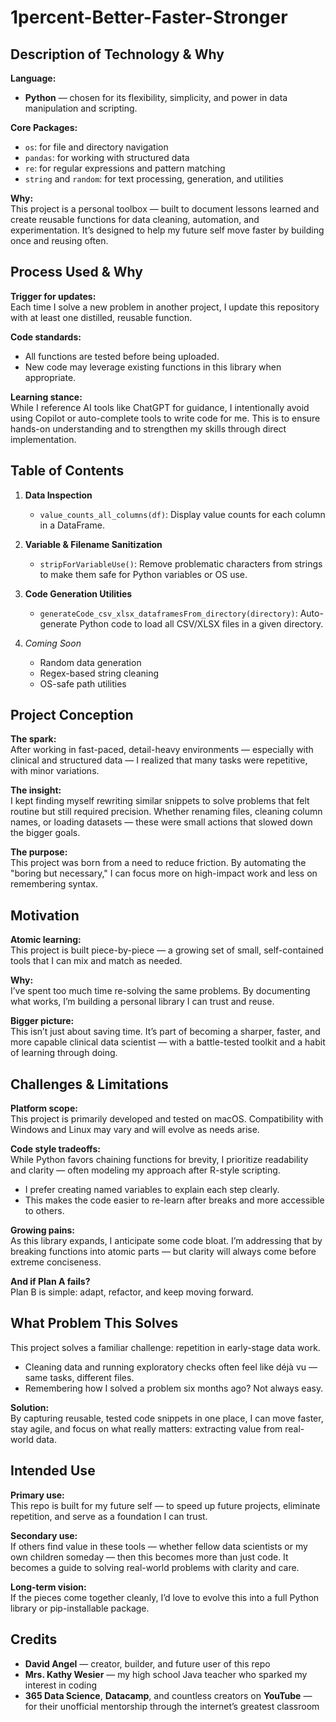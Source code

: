 # 1percent-Better-Faster-Stronger

## Description of Technology & Why

**Language:**  
- **Python** — chosen for its flexibility, simplicity, and power in data manipulation and scripting.

**Core Packages:**  
- `os`: for file and directory navigation  
- `pandas`: for working with structured data  
- `re`: for regular expressions and pattern matching  
- `string` and `random`: for text processing, generation, and utilities  

**Why:**  
This project is a personal toolbox — built to document lessons learned and create reusable functions for data cleaning, automation, and experimentation. It’s designed to help my future self move faster by building once and reusing often.

## Process Used & Why

**Trigger for updates:**  
Each time I solve a new problem in another project, I update this repository with at least one distilled, reusable function.

**Code standards:**  
- All functions are tested before being uploaded.  
- New code may leverage existing functions in this library when appropriate.

**Learning stance:**  
While I reference AI tools like ChatGPT for guidance, I intentionally avoid using Copilot or auto-complete tools to write code for me. This is to ensure hands-on understanding and to strengthen my skills through direct implementation.

## Table of Contents

1. **Data Inspection**  
   - `value_counts_all_columns(df)`: Display value counts for each column in a DataFrame.

2. **Variable & Filename Sanitization**  
   - `stripForVariableUse()`: Remove problematic characters from strings to make them safe for Python variables or OS use.

3. **Code Generation Utilities**  
   - `generateCode_csv_xlsx_dataframesFrom_directory(directory)`: Auto-generate Python code to load all CSV/XLSX files in a given directory.

4. *Coming Soon*  
   - Random data generation  
   - Regex-based string cleaning  
   - OS-safe path utilities  

## Project Conception

**The spark:**  
After working in fast-paced, detail-heavy environments — especially with clinical and structured data — I realized that many tasks were repetitive, with minor variations.

**The insight:**  
I kept finding myself rewriting similar snippets to solve problems that felt routine but still required precision. Whether renaming files, cleaning column names, or loading datasets — these were small actions that slowed down the bigger goals.

**The purpose:**  
This project was born from a need to reduce friction. By automating the "boring but necessary," I can focus more on high-impact work and less on remembering syntax.

## Motivation

**Atomic learning:**  
This project is built piece-by-piece — a growing set of small, self-contained tools that I can mix and match as needed.

**Why:**  
I’ve spent too much time re-solving the same problems. By documenting what works, I’m building a personal library I can trust and reuse.

**Bigger picture:**  
This isn’t just about saving time. It’s part of becoming a sharper, faster, and more capable clinical data scientist — with a battle-tested toolkit and a habit of learning through doing.

## Challenges & Limitations

**Platform scope:**  
This project is primarily developed and tested on macOS. Compatibility with Windows and Linux may vary and will evolve as needs arise.

**Code style tradeoffs:**  
While Python favors chaining functions for brevity, I prioritize readability and clarity — often modeling my approach after R-style scripting.  
- I prefer creating named variables to explain each step clearly.  
- This makes the code easier to re-learn after breaks and more accessible to others.

**Growing pains:**  
As this library expands, I anticipate some code bloat. I’m addressing that by breaking functions into atomic parts — but clarity will always come before extreme conciseness.

**And if Plan A fails?**  
Plan B is simple: adapt, refactor, and keep moving forward.

## What Problem This Solves

This project solves a familiar challenge: repetition in early-stage data work.

- Cleaning data and running exploratory checks often feel like déjà vu — same tasks, different files.  
- Remembering how I solved a problem six months ago? Not always easy.

**Solution:**  
By capturing reusable, tested code snippets in one place, I can move faster, stay agile, and focus on what really matters: extracting value from real-world data.

## Intended Use

**Primary use:**  
This repo is built for my future self — to speed up future projects, eliminate repetition, and serve as a foundation I can trust.

**Secondary use:**  
If others find value in these tools — whether fellow data scientists or my own children someday — then this becomes more than just code. It becomes a guide to solving real-world problems with clarity and care.

**Long-term vision:**  
If the pieces come together cleanly, I’d love to evolve this into a full Python library or pip-installable package.

## Credits

- **David Angel** — creator, builder, and future user of this repo  
- **Mrs. Kathy Wesier** — my high school Java teacher who sparked my interest in coding  
- **365 Data Science**, **Datacamp**, and countless creators on **YouTube** — for their unofficial mentorship through the internet’s greatest classroom
